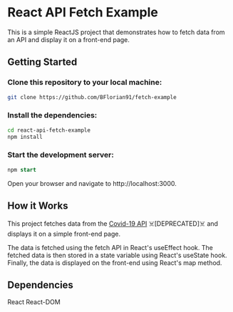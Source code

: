 # React API Fetch Example
This is a simple ReactJS project that demonstrates how to fetch data from an API and display it on a front-end page.

## Getting Started
### Clone this repository to your local machine:
```bash
git clone https://github.com/BFlorian91/fetch-example
```
### Install the dependencies:
```bash
cd react-api-fetch-example
npm install
```
### Start the development server:
```sql
npm start
```
Open your browser and navigate to http://localhost:3000.
## How it Works
This project fetches data from the [Covid-19 API](https://covid19-api.com/) ☠️[DEPRECATED]☠️ and displays it on a simple front-end page.

The data is fetched using the fetch API in React's useEffect hook. The fetched data is then stored in a state variable using React's useState hook. Finally, the data is displayed on the front-end using React's map method.

## Dependencies
React
React-DOM
